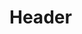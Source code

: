 <!-- TITLE: Tousaint LOUVERTURE -->
<!-- SUBTITLE: Présentation de Tousaint LOUVERTURE -->

# Header